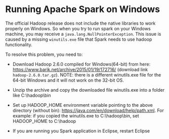 # Running Apache Spark on Windows

The official Hadoop release does not include the native libraries to work properly on Windows. 
So when you try to run spark on your Windows machine, you may receive a `java.lang.NullPointerException`. 
This issue is caused by a missing `winutils.exe` file that Spark needs to use hadoop functionality.

To resolve this problem, you need to:

 * Download Hadoop 2.6.0 compiled for Windows(64-bit) from here: https://www.barik.net/archive/2015/01/19/172716/ 
 (download link `hadoop-2.6.0.tar.gz`). NOTE: there is a different winutils.exe file for the 64-bit Windows and it 
 will not work on the 32-bit OS.

 * Unzip the archive and copy the downloaded file winutils.exe into a folder like C:\hadoop\bin

 * Set up HADOOP_HOME environment variable pointing to the above directory (without bin): https://java.com/en/download/help/path.xml. For example: if you copied the winutils.exe to C:\hadoop\bin, set HADOOP_HOME to C:\hadoop

 * If you are running you Spark application in Eclipse, restart Eclipse 
